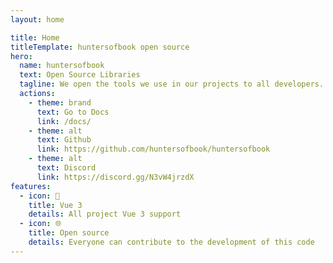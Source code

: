 ```yaml
---
layout: home

title: Home
titleTemplate: huntersofbook open source
hero:
  name: huntersofbook
  text: Open Source Libraries
  tagline: We open the tools we use in our projects to all developers.
  actions:
    - theme: brand
      text: Go to Docs
      link: /docs/
    - theme: alt
      text: Github
      link: https://github.com/huntersofbook/huntersofbook
    - theme: alt
      text: Discord
      link: https://discord.gg/N3vW4jrzdX
features:
  - icon: 🔗
    title: Vue 3 
    details: All project Vue 3 support
  - icon: 🌐
    title: Open source
    details: Everyone can contribute to the development of this code
---
```

